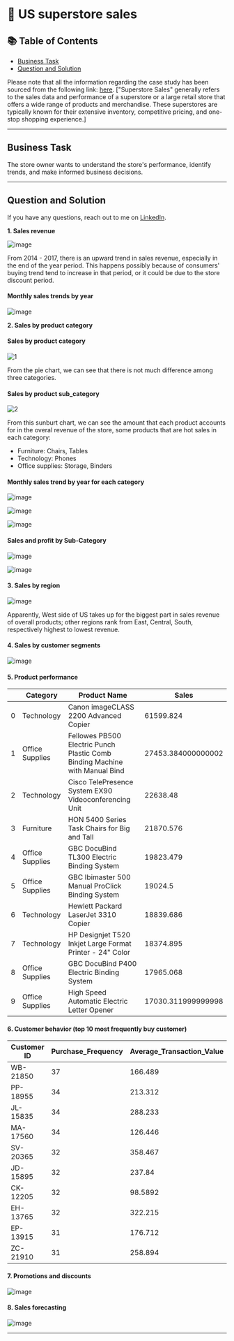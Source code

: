 # 🏪 US superstore sales
## 📚 Table of Contents
- [Business Task](#business-task)
- [Question and Solution](#question-and-solution)

Please note that all the information regarding the case study has been sourced from the following link: [here](https://www.kaggle.com/datasets/bhanupratapbiswas/superstore-sales/data). 
["Superstore Sales" generally refers to the sales data and performance of a superstore or a large retail store that offers a wide range of products and merchandise. These superstores are typically known for their extensive inventory, competitive pricing, and one-stop shopping experience.]

***

## Business Task
The store owner wants to understand the store's performance, identify trends, and make informed business decisions. 

***
## Question and Solution

If you have any questions, reach out to me on [LinkedIn](https://www.linkedin.com/in/nguyenthituongvi/).

**1. Sales revenue**

![image](https://github.com/user-attachments/assets/63431bff-62da-491b-b411-38b03e041234)

From 2014 - 2017, there is an upward trend in sales revenue, especially in the end of the year period. This happens possibly because of consumers' buying trend tend to increase in that period, or it could be due to the store discount period.

#### Monthly sales trends by year

![image](https://github.com/user-attachments/assets/9c663be3-01cd-4fe3-9813-58c4d7d753ef)


**2. Sales by product category**

#### Sales by product category

![1](https://github.com/user-attachments/assets/47e999cc-156a-4196-b9f7-08be119e2b75)

From the pie chart, we can see that there is not much difference among three categories.

#### Sales by product sub_category

![2](https://github.com/user-attachments/assets/66a191f1-3336-44c8-9281-272c91c7e159)

From this sunburt chart, we can see the amount that each product accounts for in the overal revenue of the store, some products that are hot sales in each category:

- Furniture: Chairs, Tables
- Technology: Phones
- Office supplies: Storage, Binders

#### Monthly sales trend by year for each category

![image](https://github.com/user-attachments/assets/ca6d6929-5d97-445c-be2d-0605916d2436)

![image](https://github.com/user-attachments/assets/94251495-e374-4904-81fe-3ffe972a7e0f)

![image](https://github.com/user-attachments/assets/3da50116-983c-4ea6-9bd8-ba8f87885a28)

#### Sales and profit by Sub-Category

![image](https://github.com/user-attachments/assets/fcc188d8-4384-4c00-a7de-b61e0369284a)

![image](https://github.com/user-attachments/assets/db3aacd7-8eee-46d0-8223-e17cb0b32a9f)


#### 3. Sales by region

![image](https://github.com/user-attachments/assets/79b98ba2-e29e-40cf-b2bb-4c316d47f40b)

Apparently, West side of US takes up for the biggest part in sales revenue of overall products; other regions rank from East, Central, South, respectively highest to lowest revenue.

#### 4. Sales by customer segments

![image](https://github.com/user-attachments/assets/b93f1572-b94f-413c-8622-06593c4826b9)

#### 5. Product performance

|   |    Category     |                                Product Name                                 |       Sales        |
|---|-----------------|-----------------------------------------------------------------------------|--------------------|
| 0 |   Technology    |                    Canon imageCLASS 2200 Advanced Copier                    |     61599.824      |
| 1 | Office Supplies | Fellowes PB500 Electric Punch Plastic Comb Binding Machine with Manual Bind | 27453.384000000002 |
| 2 |   Technology    |            Cisco TelePresence System EX90 Videoconferencing Unit            |      22638.48      |
| 3 |    Furniture    |                HON 5400 Series Task Chairs for Big and Tall                 |     21870.576      |
| 4 | Office Supplies |                 GBC DocuBind TL300 Electric Binding System                  |     19823.479      |
| 5 | Office Supplies |              GBC Ibimaster 500 Manual ProClick Binding System               |      19024.5       |
| 6 |   Technology    |                    Hewlett Packard LaserJet 3310 Copier                     |     18839.686      |
| 7 |   Technology    |          HP Designjet T520 Inkjet Large Format Printer - 24" Color          |     18374.895      |
| 8 | Office Supplies |                  GBC DocuBind P400 Electric Binding System                  |     17965.068      |
| 9 | Office Supplies |                 High Speed Automatic Electric Letter Opener                 | 17030.311999999998 |

#### 6. Customer behavior (top 10 most frequently buy customer)

| Customer ID   |   Purchase_Frequency |   Average_Transaction_Value |
|---------------|----------------------|-----------------------------|
| WB-21850      |                   37 |                    166.489  |
| PP-18955      |                   34 |                    213.312  |
| JL-15835      |                   34 |                    288.233  |
| MA-17560      |                   34 |                    126.446  |
| SV-20365      |                   32 |                    358.467  |
| JD-15895      |                   32 |                    237.84   |
| CK-12205      |                   32 |                     98.5892 |
| EH-13765      |                   32 |                    322.215  |
| EP-13915      |                   31 |                    176.712  |
| ZC-21910      |                   31 |                    258.894  |

#### 7. Promotions and discounts

![image](https://github.com/user-attachments/assets/6925c662-61b8-4d62-bc3e-4ebad578ae22)

#### 8. Sales forecasting

![image](https://github.com/user-attachments/assets/c87a3506-e84d-45be-9776-f566b4cf6797)

***

